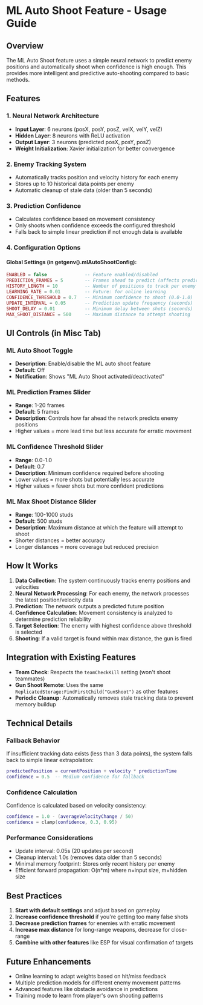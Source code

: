 # ML Auto Shoot Feature - Usage Guide

## Overview
The ML Auto Shoot feature uses a simple neural network to predict enemy positions and automatically shoot when confidence is high enough. This provides more intelligent and predictive auto-shooting compared to basic methods.

## Features

### 1. Neural Network Architecture
- **Input Layer**: 6 neurons (posX, posY, posZ, velX, velY, velZ)
- **Hidden Layer**: 8 neurons with ReLU activation
- **Output Layer**: 3 neurons (predicted posX, posY, posZ)
- **Weight Initialization**: Xavier initialization for better convergence

### 2. Enemy Tracking System
- Automatically tracks position and velocity history for each enemy
- Stores up to 10 historical data points per enemy
- Automatic cleanup of stale data (older than 5 seconds)

### 3. Prediction Confidence
- Calculates confidence based on movement consistency
- Only shoots when confidence exceeds the configured threshold
- Falls back to simple linear prediction if not enough data is available

### 4. Configuration Options

#### Global Settings (in getgenv().mlAutoShootConfig):
```lua
ENABLED = false              -- Feature enabled/disabled
PREDICTION_FRAMES = 5        -- Frames ahead to predict (affects prediction time)
HISTORY_LENGTH = 10          -- Number of positions to track per enemy
LEARNING_RATE = 0.01         -- Future: for online learning
CONFIDENCE_THRESHOLD = 0.7   -- Minimum confidence to shoot (0.0-1.0)
UPDATE_INTERVAL = 0.05       -- Prediction update frequency (seconds)
SHOOT_DELAY = 0.01           -- Minimum delay between shots (seconds)
MAX_SHOOT_DISTANCE = 500     -- Maximum distance to attempt shooting
```

## UI Controls (in Misc Tab)

### ML Auto Shoot Toggle
- **Description**: Enable/disable the ML auto shoot feature
- **Default**: Off
- **Notification**: Shows "ML Auto Shoot activated/deactivated"

### ML Prediction Frames Slider
- **Range**: 1-20 frames
- **Default**: 5 frames
- **Description**: Controls how far ahead the network predicts enemy positions
- Higher values = more lead time but less accurate for erratic movement

### ML Confidence Threshold Slider
- **Range**: 0.0-1.0
- **Default**: 0.7
- **Description**: Minimum confidence required before shooting
- Lower values = more shots but potentially less accurate
- Higher values = fewer shots but more confident predictions

### ML Max Shoot Distance Slider
- **Range**: 100-1000 studs
- **Default**: 500 studs
- **Description**: Maximum distance at which the feature will attempt to shoot
- Shorter distances = better accuracy
- Longer distances = more coverage but reduced precision

## How It Works

1. **Data Collection**: The system continuously tracks enemy positions and velocities
2. **Neural Network Processing**: For each enemy, the network processes the latest position/velocity data
3. **Prediction**: The network outputs a predicted future position
4. **Confidence Calculation**: Movement consistency is analyzed to determine prediction reliability
5. **Target Selection**: The enemy with highest confidence above threshold is selected
6. **Shooting**: If a valid target is found within max distance, the gun is fired

## Integration with Existing Features

- **Team Check**: Respects the `teamCheckKill` setting (won't shoot teammates)
- **Gun Shoot Remote**: Uses the same `ReplicatedStorage:FindFirstChild("GunShoot")` as other features
- **Periodic Cleanup**: Automatically removes stale tracking data to prevent memory buildup

## Technical Details

### Fallback Behavior
If insufficient tracking data exists (less than 3 data points), the system falls back to simple linear extrapolation:
```lua
predictedPosition = currentPosition + velocity * predictionTime
confidence = 0.5  -- Medium confidence for fallback
```

### Confidence Calculation
Confidence is calculated based on velocity consistency:
```lua
confidence = 1.0 - (averageVelocityChange / 50)
confidence = clamp(confidence, 0.3, 0.95)
```

### Performance Considerations
- Update interval: 0.05s (20 updates per second)
- Cleanup interval: 1.0s (removes data older than 5 seconds)
- Minimal memory footprint: Stores only recent history per enemy
- Efficient forward propagation: O(n*m) where n=input size, m=hidden size

## Best Practices

1. **Start with default settings** and adjust based on gameplay
2. **Increase confidence threshold** if you're getting too many false shots
3. **Decrease prediction frames** for enemies with erratic movement
4. **Increase max distance** for long-range weapons, decrease for close-range
5. **Combine with other features** like ESP for visual confirmation of targets

## Future Enhancements
- Online learning to adapt weights based on hit/miss feedback
- Multiple prediction models for different enemy movement patterns
- Advanced features like obstacle avoidance in predictions
- Training mode to learn from player's own shooting patterns
